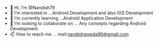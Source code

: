 - 👋 Hi, I’m @Nandish79
- 👀 I’m interested in ...Android Development and also IOS Development
- 🌱 I’m currently learning ...Android Application Development
- 💞️ I’m looking to collaborate on ... Any consepts regarding Android Development.
- 📫 How to reach me ... mail:nandishgowda96@gmail.com

<!---
Nandish79/Nandish79 is a ✨ special ✨ repository because its `README.md` (this file) appears on your GitHub profile.
You can click the Preview link to take a look at your changes.
--->

